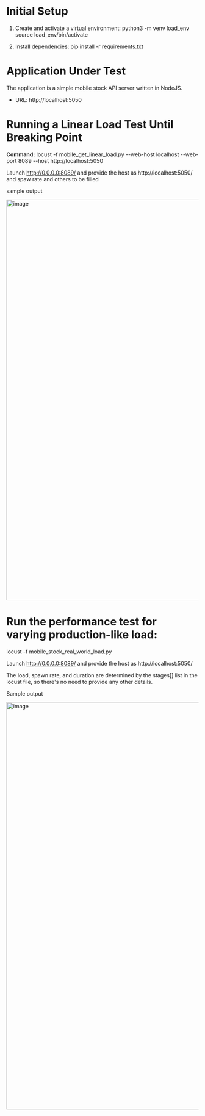 # Initial Setup

1. Create and activate a virtual environment:
   python3 -m venv load_env
   source load_env/bin/activate

2. Install dependencies:
   pip install -r requirements.txt

# Application Under Test

The application is a simple mobile stock API server written in NodeJS.

- URL: http://localhost:5050

# Running a Linear Load Test Until Breaking Point

**Command:**
   locust -f mobile_get_linear_load.py --web-host localhost --web-port 8089 --host http://localhost:5050

Launch http://0.0.0.0:8089/ and provide the host as http://localhost:5050/ and spaw rate and others to be filled

sample output 

<img width="1051" alt="image" src="https://github.com/user-attachments/assets/552794c0-0a24-4496-9ded-226dfe8dbaf9">



   

# Run the performance test for varying production-like load:
   locust -f mobile_stock_real_world_load.py

Launch http://0.0.0.0:8089/ and provide the host as http://localhost:5050/

The load, spawn rate, and duration are determined by the stages[] list in the locust file, so there's no need to provide any other details.

Sample output

<img width="1068" alt="image" src="https://github.com/user-attachments/assets/ebed4f19-6d81-4f5e-93c9-807833949600">

